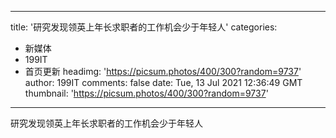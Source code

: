 
---
title: '研究发现领英上年长求职者的工作机会少于年轻人'
categories: 
 - 新媒体
 - 199IT
 - 首页更新
headimg: 'https://picsum.photos/400/300?random=9737'
author: 199IT
comments: false
date: Tue, 13 Jul 2021 12:36:49 GMT
thumbnail: 'https://picsum.photos/400/300?random=9737'
---

<div>   
研究发现领英上年长求职者的工作机会少于年轻人  
</div>
            
